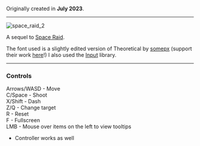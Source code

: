 Originally created in **July 2023**.

---

![space_raid_2](https://github.com/Klehrik/Space-Raid-2/assets/78520710/7dfd947f-640f-4401-981b-839fe1e17179)


A sequel to [Space Raid](https://klehrik.itch.io/space-raid).  

The font used is a slightly edited version of Theoretical by [somepx](https://somepx.itch.io/) (support their work [here](https://somepx.itch.io/humble-fonts-tiny)!)
I also used the [Input](https://offalynne.github.io/Input/#/6.1/) library.

---

### Controls

Arrows/WASD - Move  
C/Space - Shoot  
X/Shift - Dash  
Z/Q - Change target   
R - Reset  
F - Fullscreen  
LMB - Mouse over items on the left to view tooltips 

- Controller works as well

